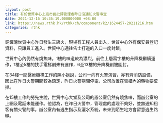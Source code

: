 ```yaml
---
layout: post
title: 有於世貿中心上班市民批評管理處昨日沒通知火警事宜
date: 2021-12-16 10:36:19.000000000 +08:00
link: https://news.rthk.hk/rthk/ch/component/k2/1624457-20211216.htm
categories: rthk
---
```


銅鑼灣世貿中心昨日發生三級火，現場有工程人員出入，世貿中心外有保安員登記資料，只讓員工進入。世貿中心通往告士打道的入口一度封鎖。

世貿中心內仍然有燒焦味，1樓的味道較為濃烈。前往上層寫字樓的升降機繼續運作，1樓至5樓的扶手電梯則未有運作，6至13樓的升降機則被圍封。

在34樓一間醫療機構工作的陳小姐說，公司一向有火警演習，亦有齊消防設備，因此在昨日火警期間較為鎮定，昨日火警期間停電，公司放置在雪櫃內的藥物要棄掉。

在15樓工作的勞先生說，世貿中心大堂及公司的辦公室仍然有燒焦味，而辦公室的上網及電話未能運作。他認為，在昨日火警中，管理處的處理不夠好，並無通知租客有關火警的事，辦公室內有逃生指示及灑水系統，未來到陌生地方會留意逃生路線。
